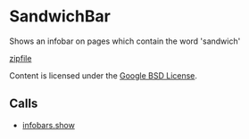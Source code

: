 
SandwichBar
=======

Shows an infobar on pages which contain the word 'sandwich'

[zipfile](http://developer.chrome.com/extensions/examples/api/infobars/sandwichbar.zip)

Content is licensed under the [Google BSD License](http://code.google.com/google_bsd_license.html).

Calls
-----

* [infobars.show](http://developer.chrome.com/extensions/infobars.html#method-show)
